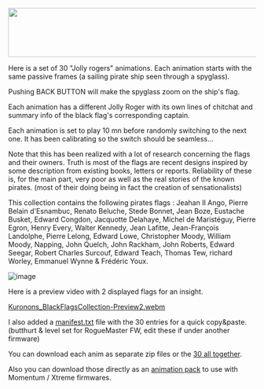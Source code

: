 <p align="center">
<img width="1000" height="100" src="https://user-images.githubusercontent.com/110337784/194729784-5777e39f-93e4-4fd1-8bee-312ff49a4825.jpg">
</p>

Here is a set of 30 "Jolly rogers" animations. Each animation starts with the same passive frames (a sailing pirate ship seen through a spyglass).

Pushing BACK BUTTON will make the spyglass zoom on the ship's flag.

Each animation has a different Jolly Roger with its own lines of chitchat and summary info of the black flag's corresponding captain.

Each animation is set to play 10 mn before randomly switching to the next one. It has been calibrating so the switch should be seamless... 

Note that this has been realized with a lot of research concerning the flags and their owners. Truth is most of the flags are recent designs inspired by some description from existing books, letters or reports. Reliability of these is, for the main part, very poor as well as the real stories of the known pirates. (most of their doing being in fact the creation of sensationalists)

This collection contains the following pirates flags :
Jeahan II Ango, Pierre Belain d'Esnambuc, Renato Beluche, Stede Bonnet, Jean Boze, Eustache Busket, Edward Congdon, Jacquotte Delahaye, Michel de Maristéguy, Pierre Egron, Henry Every, Walter Kennedy, Jean Lafitte, Jean-François Landolphe, Pierre Lelong, Edward Lowe, Christopher Moody, William Moody, Napping, John Quelch, John Rackham, John Roberts, Edward Seegar, Robert Charles Surcouf, Edward Teach, Thomas Tew, richard Worley, Emmanuel Wynne & Frédéric Youx.

![image](https://user-images.githubusercontent.com/110337784/217908488-022139b4-76a7-43ba-8ca5-bd45091ae147.png)

Here is a preview video with 2 displayed flags for an insight.

[Kuronons_BlackFlagsCollection-Preview2.webm](https://github.com/Kuronons/FZ_graphics/assets/110337784/697be2d1-149a-4243-a67f-0001cb3d7e04)

I also added a [manifest.txt](https://github.com/Kuronons/FZ_graphics/blob/main/Animations/Black_Flags_Collection/manifest.txt) file with the 30 entries for a quick copy&paste. (butthurt & level set for RogueMaster FW, edit these if under another firmware)

You can download each anim as separate zip files or the [30 all together](https://github.com/Kuronons/FZ_graphics/blob/main/Animations/Black_Flags_Collection/Kuronons_BlackFlags_Collection%20(30%20animations).zip).

Also you can download those directly as an [animation pack](https://github.com/Kuronons/FZ_graphics/blob/main/Animations/Black_Flags_Collection/Kuronons%20-%20BlackFlags.zip) to use with Momentum / Xtreme firmwares. 
